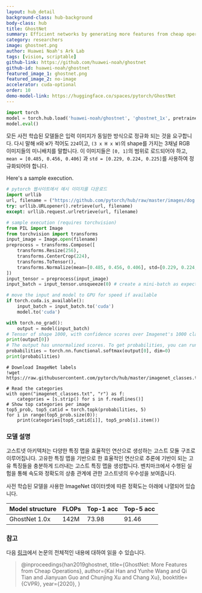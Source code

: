 ```yaml
---
layout: hub_detail
background-class: hub-background
body-class: hub
title: GhostNet
summary: Efficient networks by generating more features from cheap operations
category: researchers
image: ghostnet.png
author: Huawei Noah's Ark Lab
tags: [vision, scriptable]
github-link: https://github.com/huawei-noah/ghostnet
github-id: huawei-noah/ghostnet
featured_image_1: ghostnet.png
featured_image_2: no-image
accelerator: cuda-optional
order: 10
demo-model-link: https://huggingface.co/spaces/pytorch/GhostNet
---
```


```python
import torch
model = torch.hub.load('huawei-noah/ghostnet', 'ghostnet_1x', pretrained=True)
model.eval()
```

모든 사전 학습된 모델들은 입력 이미지가 동일한 방식으로 정규화 되는 것을 요구합니다. 
다시 말해 `H`와 `W`가 적어도 `224`이고, `(3 x H x W)`의 shape를 가지는 3채널 RGB 이미지들의 미니배치를 말합니다.
이 이미지들은 `[0, 1]`의 범위로 로드되어야 하고, `mean = [0.485, 0.456, 0.406]`
과 `std = [0.229, 0.224, 0.225]`를 사용하여 정규화되어야 합니다.

Here's a sample execution.

```python
# pytorch 웹사이트에서 예시 이미지를 다운로드
import urllib
url, filename = ("https://github.com/pytorch/hub/raw/master/images/dog.jpg", "dog.jpg")
try: urllib.URLopener().retrieve(url, filename)
except: urllib.request.urlretrieve(url, filename)
```

```python
# sample execution (requires torchvision)
from PIL import Image
from torchvision import transforms
input_image = Image.open(filename)
preprocess = transforms.Compose([
    transforms.Resize(256),
    transforms.CenterCrop(224),
    transforms.ToTensor(),
    transforms.Normalize(mean=[0.485, 0.456, 0.406], std=[0.229, 0.224, 0.225]),
])
input_tensor = preprocess(input_image)
input_batch = input_tensor.unsqueeze(0) # create a mini-batch as expected by the model

# move the input and model to GPU for speed if available
if torch.cuda.is_available():
    input_batch = input_batch.to('cuda')
    model.to('cuda')

with torch.no_grad():
    output = model(input_batch)
# Tensor of shape 1000, with confidence scores over Imagenet's 1000 classes
print(output[0])
# The output has unnormalized scores. To get probabilities, you can run a softmax on it.
probabilities = torch.nn.functional.softmax(output[0], dim=0)
print(probabilities)
```

```
# Download ImageNet labels
!wget https://raw.githubusercontent.com/pytorch/hub/master/imagenet_classes.txt
```

```
# Read the categories
with open("imagenet_classes.txt", "r") as f:
    categories = [s.strip() for s in f.readlines()]
# Show top categories per image
top5_prob, top5_catid = torch.topk(probabilities, 5)
for i in range(top5_prob.size(0)):
    print(categories[top5_catid[i]], top5_prob[i].item())
```

### 모델 설명

고스트넷 아키텍처는 다양한 특징 맵을 효율적인 연산으로 생성하는 고스트 모듈 구조로 이루어집니다. 고유한 특징 맵을 기반으로 한 효율적인 연산으로 추론에 기반이 되는 고유 특징들을 충분하게 드러내는 고스트 특징 맵을 생성합니다. 벤치마크에서 수행된 실험을 통해 속도와 정확도의 상충 관계에 관한 고스트넷의 우수성을 보여줍니다.

사전 학습된 모델을 사용한 ImageNet 데이터셋에 따른 정확도는 아래에 나열되어 있습니다.

| Model structure | FLOPs       | Top-1 acc   | Top-5 acc   |
| --------------- | ----------- | ----------- | ----------- |
|  GhostNet 1.0x  | 142M        | 73.98       | 91.46       |


### 참고

다음 [링크](https://arxiv.org/abs/1911.11907)에서 논문의 전체적인 내용에 대하여 읽을 수 있습니다.


>@inproceedings{han2019ghostnet,
>    title={GhostNet: More Features from Cheap Operations},
>    author={Kai Han and Yunhe Wang and Qi Tian and Jianyuan Guo and Chunjing Xu and Chang Xu},
>    booktitle={CVPR},
>    year={2020},
>}

